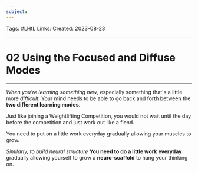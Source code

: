 ```yaml
---
subject: 
---
```

Tags: #LHtL 
Links:
Created: 2023-08-23

---
# 02 Using the Focused and Diffuse Modes

---

_When you're learning something new_, especially something that's a little more _difficult_,
Your mind needs to be able to go back and forth between the __two different learning modes__.

Just like joining a Weightlifting Competition, you would not wait until the day before the competition and just work out like a fiend.

You need to put on a little work everyday gradually allowing your muscles to grow.


_Similarly, to build neural structure_
__You need to do a little work everyday__
gradually allowing yourself to grow a __neuro-scaffold__
to hang your thinking on.